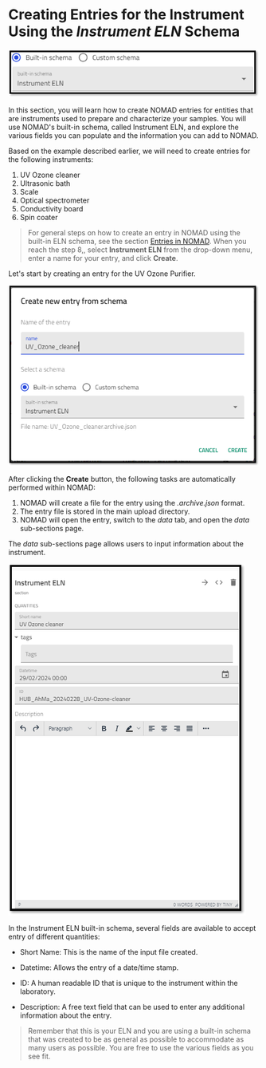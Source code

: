 # **Creating Entries for the Instrument Using the *Instrument ELN* Schema**

![Screenshot of the NOMAD user interface showing the instrument ELN schema](../images/built-in_schema/instrument/1.png)

In this section, you will learn how to create NOMAD entries for entities that are instruments used to prepare and characterize your samples. You will use NOMAD's built-in schema, called Instrument ELN, and explore the various fields you can populate and the information you can add to NOMAD. 

Based on the example described earlier, we will need to create entries for the following instruments:
1. UV Ozone cleaner
2. Ultrasonic bath
3. Scale
4. Optical spectrometer
5. Conductivity board
6. Spin coater

> For general steps on how to create an entry in NOMAD using the built-in ELN schema, see the section [Entries in NOMAD](M3_2_1_creating_entries_built-in_schema.md). When you reach the step 8,, select **Instrument ELN** from the drop-down menu, enter a name for your entry, and click **Create**. 
>

Let's start by creating an entry for the UV Ozone Purifier. 

![Creating an entry in NOMAD for an instrument](../images/built-in_schema/instrument/create.png)

After clicking the **Create** button, the following tasks are automatically performed within NOMAD:

   1. NOMAD will create a file for the entry using the *.archive.json* format.
   2. The entry file is stored in the main upload directory. 
   3. NOMAD will open the entry, switch to the *data* tab, and open the *data* sub-sections page. 

The *data* sub-sections page allows users to input information about the instrument. 

![The defualt entry page that opens when an entry is created. ](../images/built-in_schema/instrument/quantities.png)

In the Instrument ELN built-in schema, several fields are available to accept entry of different quantities: 

* Short Name: This is the name of the input file created.
* Datetime: Allows the entry of a date/time stamp. 

* ID: A human readable ID that is unique to the instrument within the laboratory. 

* Description: A free text field that can be used to enter any additional information about the entry. 

> Remember that this is your ELN and you are using a built-in schema that was created to be as general as possible to accommodate as many users as possible. You are free to use the various fields as you see fit. 
